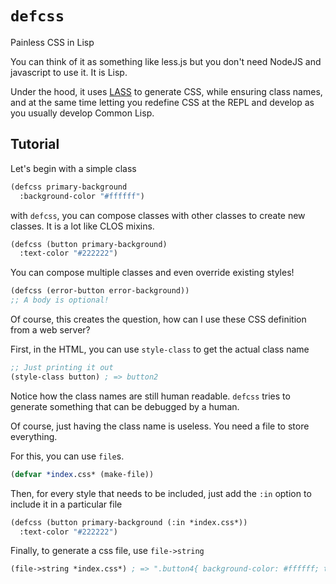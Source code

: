 # `defcss`
Painless CSS in Lisp

You can think of it as something like less.js but you don't need NodeJS and javascript
to use it. It is Lisp.

Under the hood, it uses [LASS](https://github.com/Shinmera/LASS) to generate CSS, while ensuring
class names, and at the same time letting you redefine CSS at the REPL and develop
as you usually develop Common Lisp.

## Tutorial
Let's begin with a simple class

```lisp
(defcss primary-background
  :background-color "#ffffff")
```

with `defcss`, you can compose classes with other classes to create new classes. It is a lot
like CLOS mixins.
```lisp
(defcss (button primary-background)
  :text-color "#222222")
```

You can compose multiple classes and even override existing styles!
```lisp
(defcss (error-button error-background))
;; A body is optional!
```

Of course, this creates the question, how can I use these CSS definition from a web server?

First, in the HTML, you can use `style-class` to get the actual class name
```lisp
;; Just printing it out
(style-class button) ; => button2
```

Notice how the class names are still human readable. `defcss` tries to generate something that
can be debugged by a human.

Of course, just having the class name is useless. You need a file to store everything.

For this, you can use `file`s.
```lisp
(defvar *index.css* (make-file))
```

Then, for every style that needs to be included, just add the `:in` option to include it in
a particular file
```lisp
(defcss (button primary-background (:in *index.css*))
  :text-color "#222222")
```

Finally, to generate a css file, use `file->string`
```lisp
(file->string *index.css*) ; => ".button4{ background-color: #ffffff; text-color: #222222; }"
```
